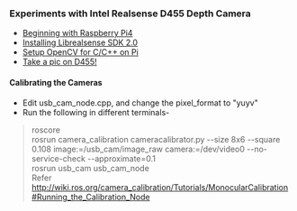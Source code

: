 ### Experiments with Intel Realsense D455 Depth Camera
- [Beginning with Raspberry Pi4](https://github.com/Shaxpy/Raspberry-Pi4)
- [Installing Librealsense SDK 2.0](https://github.com/IntelRealSense/librealsense/blob/master/doc/installation.md)
- [Setup OpenCV for C/C++ on Pi](https://github.com/Shaxpy/Intel_Realsense_D455/tree/master/OpenCV_cpp)
- [Take a pic on D455!](https://github.com/Shaxpy/Intel_Realsense_D455/tree/master/Testing/intel)
#### Calibrating the Cameras
- Edit usb_cam_node.cpp, and change the pixel_format to "yuyv"
- Run the following in different terminals-
> roscore <br>
> rosrun camera_calibration cameracalibrator.py --size 8x6 --square 0.108 image:=/usb_cam/image_raw camera:=/dev/video0 --no-service-check --approximate=0.1 <br>
> rosrun usb_cam usb_cam_node <br>
Refer http://wiki.ros.org/camera_calibration/Tutorials/MonocularCalibration#Running_the_Calibration_Node

